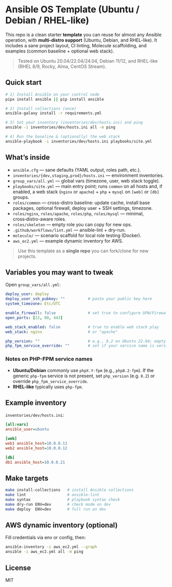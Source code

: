 # Ansible OS Template (Ubuntu / Debian / RHEL-like)

This repo is a clean starter **template** you can reuse for almost any Ansible operation,
with **multi-distro support** (Ubuntu, Debian, and RHEL-like). It includes a sane project
layout, CI linting, Molecule scaffolding, and examples (common baseline + optional web stack).

> Tested on Ubuntu 20.04/22.04/24.04, Debian 11/12, and RHEL-like (RHEL 8/9, Rocky, Alma, CentOS Stream).

## Quick start

```bash
# 1) Install Ansible on your control node
pipx install ansible || pip install ansible

# 2) Install collections (once)
ansible-galaxy install -r requirements.yml

# 3) Set your inventory (inventories/dev/hosts.ini) and ping
ansible -i inventories/dev/hosts.ini all -m ping

# 4) Run the baseline & (optionally) the web stack
ansible-playbook -i inventories/dev/hosts.ini playbooks/site.yml
```

## What’s inside

- `ansible.cfg` — sane defaults (YAML output, roles path, etc.).
- `inventories/{dev,staging,prod}/hosts.ini` — environment inventories.
- `group_vars/all.yml` — global vars (timezone, user, web stack toggle).
- `playbooks/site.yml` — main entry point; runs `common` on all hosts and,
  if enabled, a web stack (`nginx` or `apache`) + `php` + `mysql` on `[web]` or `[db]` groups.
- `roles/common` — cross-distro baseline: update cache, install base packages,
  optional firewall, deploy user + SSH settings, timezone.
- `roles/nginx`, `roles/apache`, `roles/php`, `roles/mysql` — minimal, cross‑distro-aware roles.
- `roles/skeleton` — empty role you can copy for new ops.
- `.github/workflows/lint.yml` — ansible-lint + dry-run.
- `molecule/` — scenario scaffold for local role testing (Docker).
- `aws_ec2.yml` — example dynamic inventory for AWS.

> Use this template as a **single repo** you can fork/clone for new projects.

## Variables you may want to tweak

Open `group_vars/all.yml`:

```yaml
deploy_user: deploy
deploy_user_ssh_pubkey: ""          # paste your public key here
system_timezone: Etc/UTC

enable_firewall: false              # set true to configure UFW/Firewalld
open_ports: [22, 80, 443]

web_stack_enabled: false            # true to enable web stack play
web_stack: nginx                    # or "apache"

php_version: ""                     # e.g., 8.2 on Ubuntu 22.04; empty tries defaults
php_fpm_service_override: ""        # set if your service name is versioned (e.g., php8.2-fpm)
```

### Notes on PHP-FPM service names
- **Ubuntu/Debian** commonly use `phpX.Y-fpm` (e.g., `php8.2-fpm`). If the generic `php-fpm` service
  is not present, set `php_version` (e.g. `8.2`) or override `php_fpm_service_override`.
- **RHEL-like** typically uses `php-fpm`.

## Example inventory

`inventories/dev/hosts.ini`:
```ini
[all:vars]
ansible_user=ubuntu

[web]
web1 ansible_host=10.0.0.11
web2 ansible_host=10.0.0.12

[db]
db1 ansible_host=10.0.0.21
```

## Make targets

```bash
make install-collections   # install Ansible collections
make lint                  # ansible-lint
make syntax                # playbook syntax check
make dry-run ENV=dev       # check mode on dev
make deploy  ENV=dev       # full run on dev
```

## AWS dynamic inventory (optional)

Fill credentials via env or config, then:
```bash
ansible-inventory -i aws_ec2.yml --graph
ansible -i aws_ec2.yml all -m ping
```

## License
MIT
